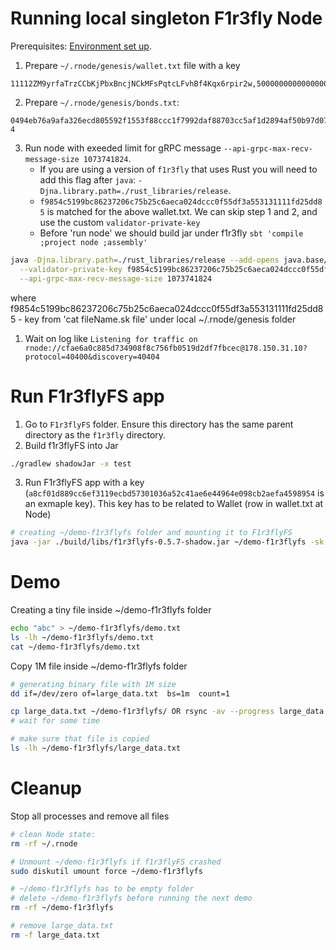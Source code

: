 # Running local singleton F1r3fly Node

Prerequisites: [Environment set up](./README.md#installation).

1. Prepare `~/.rnode/genesis/wallet.txt` file with a key

```
11112ZM9yrfaTrzCCbKjPbxBncjNCkMFsPqtcLFvhBf4Kqx6rpir2w,50000000000000000
```

2. Prepare `~/.rnode/genesis/bonds.txt`:

```
0494eb76a9afa326ecd805592f1553f88ccc1f7992daf88703cc5af1d2894af50b97d077830706dbb447b2d5d8456b1fe4d4bafe4853d544b45ac6ce9ce0684bba 4
```

3. Run node with exeeded limit for gRPC message `--api-grpc-max-recv-message-size 1073741824`. 
   - If you are using a version of `f1r3fly` that uses Rust you will need to add this flag after `java`: `-Djna.library.path=./rust_libraries/release`.
   - `f9854c5199bc86237206c75b25c6aeca024dccc0f55df3a553131111fd25dd85` is matched for the above wallet.txt. We can skip step 1 and 2, and use the custom `validator-private-key`
   - Before 'run node' we should build jar under f1r3fly
   ```sbt 'compile ;project node ;assembly'```

```sh
java -Djna.library.path=./rust_libraries/release --add-opens java.base/sun.security.util=ALL-UNNAMED --add-opens java.base/java.nio=ALL-UNNAMED --add-opens java.base/sun.nio.ch=ALL-UNNAMED -jar node/target/scala-2.12/rnode-assembly-0.0.0-unknown.jar run -s --no-upnp --allow-private-addresses --synchrony-constraint-threshold=0.0 \
  --validator-private-key f9854c5199bc86237206c75b25c6aeca024dccc0f55df3a553131111fd25dd85 \
  --api-grpc-max-recv-message-size 1073741824
```

where f9854c5199bc86237206c75b25c6aeca024dccc0f55df3a553131111fd25dd85 - key from 'cat fileName.sk file' under local ~/.rnode/genesis folder

1. Wait on log like ```Listening for traffic on rnode://cfae6a0c885d734908f8c756fb0519d2df7fbcec@178.150.31.10?protocol=40400&discovery=40404```

# Run F1r3flyFS app

1. Go to `F1r3flyFS` folder. Ensure this directory has the same parent directory as the `f1r3fly` directory.
2. Build f1r3flyFS into Jar

```sh
./gradlew shadowJar -x test
```

3. Run F1r3flyFS app with a key (`a8cf01d889cc6ef3119ecbd57301036a52c41ae6e44964e098cb2aefa4598954` is an exmaple key). This key has to be related to Wallet (row in wallet.txt at Node)

```sh
# creating ~/demo-f1r3flyfs folder and mounting it to F1r3flyFS
java -jar ./build/libs/f1r3flyfs-0.5.7-shadow.jar ~/demo-f1r3flyfs -sk a8cf01d889cc6ef3119ecbd57301036a52c41ae6e44964e098cb2aefa4598954 -ck ~/cipher.key -h localhost -p 40402 
```

# Demo

Creating a tiny file inside ~/demo-f1r3flyfs folder

```sh
echo "abc" > ~/demo-f1r3flyfs/demo.txt
ls -lh ~/demo-f1r3flyfs/demo.txt
cat ~/demo-f1r3flyfs/demo.txt
```

Copy 1M file inside ~/demo-f1r3flyfs folder

```sh
# generating binary file with 1M size
dd if=/dev/zero of=large_data.txt  bs=1m  count=1

cp large_data.txt ~/demo-f1r3flyfs/ OR rsync -av --progress large_data.txt ./demo-f1r3flyfs (here more logs)
# wait for some time

# make sure that file is copied
ls -lh ~/demo-f1r3flyfs/large_data.txt
```

# Cleanup

Stop all processes and remove all files

```sh
# clean Node state:
rm -rf ~/.rnode

# Unmount ~/demo-f1r3flyfs if f1r3flyFS crashed
sudo diskutil umount force ~/demo-f1r3flyfs

# ~/demo-f1r3flyfs has to be empty folder
# delete ~/demo-f1r3flyfs before running the next demo
rm -rf ~/demo-f1r3flyfs

# remove large_data.txt
rm -f large_data.txt
```
